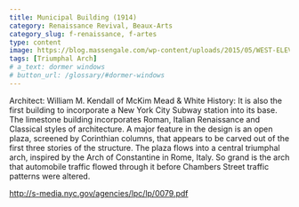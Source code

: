 ```yaml
---
title: Municipal Building (1914)
category: Renaissance Revival, Beaux-Arts
category_slug: f-renaissance, f-artes
type: content
image: https://blog.massengale.com/wp-content/uploads/2015/05/WEST-ELEVATION-OF-MUNICIPAL-OFFICE-BUILDING-FOR-THE-CITY-OF.jpg
tags: [Triumphal Arch]
# a_text: dormer windows
# button_url: /glossary/#dormer-windows
---
```


Architect: William M. Kendall of McKim Mead & White
History: It is also the first building to incorporate a New York City Subway station into its base. 
The limestone building incorporates Roman, Italian Renaissance and Classical styles of architecture. A major feature in the design is an open plaza, screened by Corinthian columns, that appears to be carved out of the first three stories of the structure.  The plaza flows into a central triumphal arch, inspired by the Arch of Constantine in Rome, Italy. So grand is the arch that automobile traffic flowed through it before Chambers Street traffic patterns were altered.

http://s-media.nyc.gov/agencies/lpc/lp/0079.pdf 
